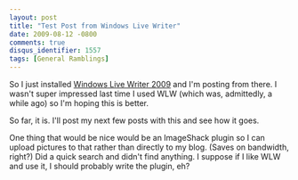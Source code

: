 ```yaml
---
layout: post
title: "Test Post from Windows Live Writer"
date: 2009-08-12 -0800
comments: true
disqus_identifier: 1557
tags: [General Ramblings]
---
```

So I just installed [Windows Live Writer
2009](http://windowslivewriter.spaces.live.com/) and I'm posting from
there. I wasn't super impressed last time I used WLW (which was,
admittedly, a while ago) so I'm hoping this is better.

So far, it is. I'll post my next few posts with this and see how it
goes.

One thing that would be nice would be an ImageShack plugin so I can
upload pictures to that rather than directly to my blog. (Saves on
bandwidth, right?) Did a quick search and didn't find anything. I
suppose if I like WLW and use it, I should probably write the plugin,
eh?

